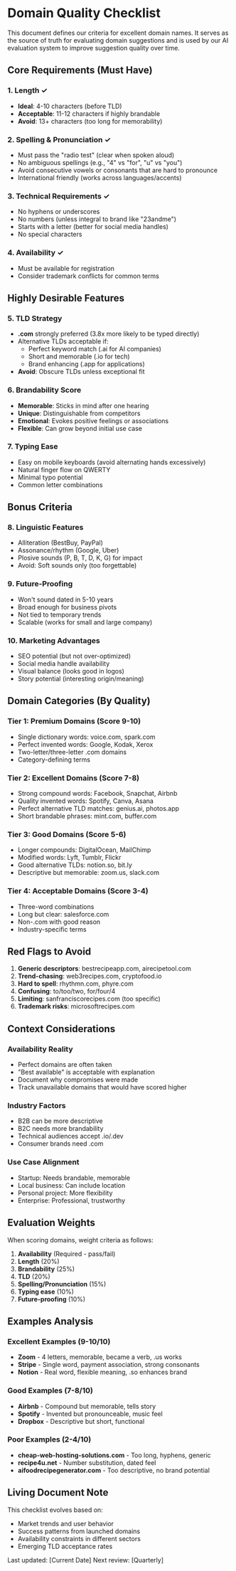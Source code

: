 # Domain Quality Checklist

This document defines our criteria for excellent domain names. It serves as the source of truth for evaluating domain suggestions and is used by our AI evaluation system to improve suggestion quality over time.

## Core Requirements (Must Have)

### 1. Length ✓
- **Ideal**: 4-10 characters (before TLD)
- **Acceptable**: 11-12 characters if highly brandable
- **Avoid**: 13+ characters (too long for memorability)

### 2. Spelling & Pronunciation ✓
- Must pass the "radio test" (clear when spoken aloud)
- No ambiguous spellings (e.g., "4" vs "for", "u" vs "you")
- Avoid consecutive vowels or consonants that are hard to pronounce
- International friendly (works across languages/accents)

### 3. Technical Requirements ✓
- No hyphens or underscores
- No numbers (unless integral to brand like "23andme")
- Starts with a letter (better for social media handles)
- No special characters

### 4. Availability ✓
- Must be available for registration
- Consider trademark conflicts for common terms

## Highly Desirable Features

### 5. TLD Strategy
- **.com** strongly preferred (3.8x more likely to be typed directly)
- Alternative TLDs acceptable if:
  - Perfect keyword match (.ai for AI companies)
  - Short and memorable (.io for tech)
  - Brand enhancing (.app for applications)
- **Avoid**: Obscure TLDs unless exceptional fit

### 6. Brandability Score
- **Memorable**: Sticks in mind after one hearing
- **Unique**: Distinguishable from competitors
- **Emotional**: Evokes positive feelings or associations
- **Flexible**: Can grow beyond initial use case

### 7. Typing Ease
- Easy on mobile keyboards (avoid alternating hands excessively)
- Natural finger flow on QWERTY
- Minimal typo potential
- Common letter combinations

## Bonus Criteria

### 8. Linguistic Features
- Alliteration (BestBuy, PayPal)
- Assonance/rhythm (Google, Uber)
- Plosive sounds (P, B, T, D, K, G) for impact
- Avoid: Soft sounds only (too forgettable)

### 9. Future-Proofing
- Won't sound dated in 5-10 years
- Broad enough for business pivots
- Not tied to temporary trends
- Scalable (works for small and large company)

### 10. Marketing Advantages
- SEO potential (but not over-optimized)
- Social media handle availability
- Visual balance (looks good in logos)
- Story potential (interesting origin/meaning)

## Domain Categories (By Quality)

### Tier 1: Premium Domains (Score 9-10)
- Single dictionary words: voice.com, spark.com
- Perfect invented words: Google, Kodak, Xerox
- Two-letter/three-letter .com domains
- Category-defining terms

### Tier 2: Excellent Domains (Score 7-8)
- Strong compound words: Facebook, Snapchat, Airbnb
- Quality invented words: Spotify, Canva, Asana
- Perfect alternative TLD matches: genius.ai, photos.app
- Short brandable phrases: mint.com, buffer.com

### Tier 3: Good Domains (Score 5-6)
- Longer compounds: DigitalOcean, MailChimp
- Modified words: Lyft, Tumblr, Flickr
- Good alternative TLDs: notion.so, bit.ly
- Descriptive but memorable: zoom.us, slack.com

### Tier 4: Acceptable Domains (Score 3-4)
- Three-word combinations
- Long but clear: salesforce.com
- Non-.com with good reason
- Industry-specific terms

## Red Flags to Avoid

1. **Generic descriptors**: bestrecipeapp.com, airecipetool.com
2. **Trend-chasing**: web3recipes.com, cryptofood.io
3. **Hard to spell**: rhythmn.com, phyre.com
4. **Confusing**: to/too/two, for/four/4
5. **Limiting**: sanfranciscorecipes.com (too specific)
6. **Trademark risks**: microsoftrecipes.com

## Context Considerations

### Availability Reality
- Perfect domains are often taken
- "Best available" is acceptable with explanation
- Document why compromises were made
- Track unavailable domains that would have scored higher

### Industry Factors
- B2B can be more descriptive
- B2C needs more brandability
- Technical audiences accept .io/.dev
- Consumer brands need .com

### Use Case Alignment
- Startup: Needs brandable, memorable
- Local business: Can include location
- Personal project: More flexibility
- Enterprise: Professional, trustworthy

## Evaluation Weights

When scoring domains, weight criteria as follows:
1. **Availability** (Required - pass/fail)
2. **Length** (20%)
3. **Brandability** (25%)
4. **TLD** (20%)
5. **Spelling/Pronunciation** (15%)
6. **Typing ease** (10%)
7. **Future-proofing** (10%)

## Examples Analysis

### Excellent Examples (9-10/10)
- **Zoom** - 4 letters, memorable, became a verb, .us works
- **Stripe** - Single word, payment association, strong consonants
- **Notion** - Real word, flexible meaning, .so enhances brand

### Good Examples (7-8/10)
- **Airbnb** - Compound but memorable, tells story
- **Spotify** - Invented but pronounceable, music feel
- **Dropbox** - Descriptive but short, functional

### Poor Examples (2-4/10)
- **cheap-web-hosting-solutions.com** - Too long, hyphens, generic
- **recipe4u.net** - Number substitution, dated feel
- **aifoodrecipegenerator.com** - Too descriptive, no brand potential

## Living Document Note

This checklist evolves based on:
- Market trends and user behavior
- Success patterns from launched domains
- Availability constraints in different sectors
- Emerging TLD acceptance rates

Last updated: [Current Date]
Next review: [Quarterly]